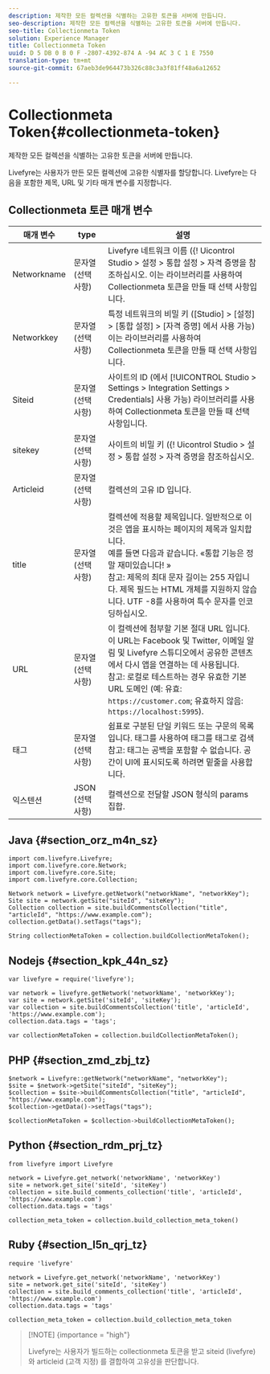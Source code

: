 ```yaml
---
description: 제작한 모든 컬렉션을 식별하는 고유한 토큰을 서버에 만듭니다.
seo-description: 제작한 모든 컬렉션을 식별하는 고유한 토큰을 서버에 만듭니다.
seo-title: Collectionmeta Token
solution: Experience Manager
title: Collectionmeta Token
uuid: D 5 DB 0 B 0 F -2807-4392-874 A -94 AC 3 C 1 E 7550
translation-type: tm+mt
source-git-commit: 67aeb3de964473b326c88c3a3f81ff48a6a12652

---
```



# Collectionmeta Token{#collectionmeta-token}

제작한 모든 컬렉션을 식별하는 고유한 토큰을 서버에 만듭니다.

Livefyre는 사용자가 만든 모든 컬렉션에 고유한 식별자를 할당합니다. Livefyre는 다음을 포함한 제목, URL 및 기타 매개 변수를 지정합니다.

## Collectionmeta 토큰 매개 변수

| 매개 변수 | type | 설명 |
|--- |--- |--- |
| Networkname | 문자열 (선택 사항) | Livefyre 네트워크 이름 ({! Uicontrol Studio > 설정 > 통합 설정 > 자격 증명을 참조하십시오. 이는 라이브러리를 사용하여 Collectionmeta 토큰을 만들 때 선택 사항입니다. |
| Networkkey | 문자열 (선택 사항) | 특정 네트워크의 비밀 키 ([Studio] > [설정] > [통합 설정] > [자격 증명] 에서 사용 가능) 이는 라이브러리를 사용하여 Collectionmeta 토큰을 만들 때 선택 사항입니다. |
| Siteid | 문자열 (선택 사항) | 사이트의 ID (에서 [!UICONTROL Studio > Settings > Integration Settings > Credentials] 사용 가능) 라이브러리를 사용하여 Collectionmeta 토큰을 만들 때 선택 사항입니다. |
| sitekey | 문자열 (선택 사항) | 사이트의 비밀 키 ({! Uicontrol Studio > 설정 > 통합 설정 > 자격 증명을 참조하십시오. |
| Articleid | 문자열 (선택 사항) | 컬렉션의 고유 ID 입니다. |
| title | 문자열 (선택 사항) | 컬렉션에 적용할 제목입니다. 일반적으로 이것은 앱을 표시하는 페이지의 제목과 일치합니다. <br>예를 들면 다음과 같습니다. «통합 기능은 정말 재미있습니다! » <br>참고: 제목의 최대 문자 길이는 255 자입니다. 제목 필드는 HTML 개체를 지원하지 않습니다. UTF -8를 사용하여 특수 문자를 인코딩하십시오. |
| URL | 문자열 (선택 사항) | 이 컬렉션에 첨부할 기본 절대 URL 입니다. 이 URL는 Facebook 및 Twitter, 이메일 알림 및 Livefyre 스튜디오에서 공유한 콘텐츠에서 다시 앱을 연결하는 데 사용됩니다. <br>참고: 로컬로 테스트하는 경우 유효한 기본 URL 도메인 (예: 유효: `https://customer.com`; 유효하지 않음: `https://localhost:5995`). |
| 태그 | 문자열 (선택 사항) | 쉼표로 구분된 단일 키워드 또는 구문의 목록입니다. 태그를 사용하여 태그를 태그로 검색 </br>참고: 태그는 공백을 포함할 수 없습니다. 공간이 UI에 표시되도록 하려면 밑줄을 사용합니다. |
| 익스텐션 | JSON (선택 사항) | 컬렉션으로 전달할 JSON 형식의 params 집합. |

## Java {#section_orz_m4n_sz}

```
import com.livefyre.Livefyre; 
import com.livefyre.core.Network; 
import com.livefyre.core.Site; 
import com.livefyre.core.Collection; 
  
Network network = Livefyre.getNetwork("networkName", "networkKey"); 
Site site = network.getSite("siteId", "siteKey"); 
Collection collection = site.buildCommentsCollection("title", "articleId", "https://www.example.com"); 
collection.getData().setTags("tags"); 
  
String collectionMetaToken = collection.buildCollectionMetaToken();
```

## Nodejs {#section_kpk_44n_sz}

```
var livefyre = require('livefyre'); 
  
var network = livefyre.getNetwork('networkName', 'networkKey'); 
var site = network.getSite('siteId', 'siteKey'); 
var collection = site.buildCommentsCollection('title', 'articleId', 'https://www.example.com'); 
collection.data.tags = 'tags'; 
  
var collectionMetaToken = collection.buildCollectionMetaToken(); 
```

## PHP {#section_zmd_zbj_tz}

```
$network = Livefyre::getNetwork("networkName", "networkKey"); 
$site = $network->getSite("siteId", "siteKey"); 
$collection = $site->buildCommentsCollection("title", "articleId", "https://www.example.com"); 
$collection->getData()->setTags("tags"); 
  
$collectionMetaToken = $collection->buildCollectionMetaToken();
```

## Python {#section_rdm_prj_tz}

```
from livefyre import Livefyre 
  
network = Livefyre.get_network('networkName', 'networkKey') 
site = network.get_site('siteId', 'siteKey') 
collection = site.build_comments_collection('title', 'articleId', 'https://www.example.com') 
collection.data.tags = 'tags' 
  
collection_meta_token = collection.build_collection_meta_token()
```

## Ruby {#section_l5n_qrj_tz}

```
require 'livefyre' 
  
network = Livefyre.get_network('networkName', 'networkKey') 
site = network.get_site('siteId', 'siteKey') 
collection = site.build_comments_collection('title', 'articleId', 'https://www.example.com') 
collection.data.tags = 'tags' 
  
collection_meta_token = collection.build_collection_meta_token 
```

>[!NOTE] {importance = "high"}
>
>Livefyre는 사용자가 빌드하는 collectionmeta 토큰을 받고 siteid (livefyre) 와 articleid (고객 지정) 를 결합하여 고유성을 판단합니다.

